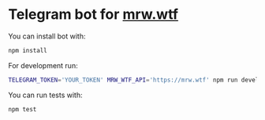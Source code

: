 # Telegram bot for [mrw.wtf](https://mrw.wtf/)


You can install bot  with:

```bash
npm install
```

For development run:

```bash
TELEGRAM_TOKEN='YOUR_TOKEN' MRW_WTF_API='https://mrw.wtf' npm run develop
```

You can run tests with:

```bash
npm test
```
